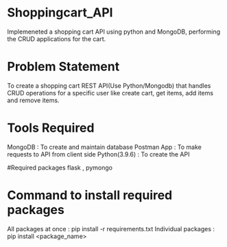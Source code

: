 # Shoppingcart_API
Implemeneted a shopping cart API using python and MongoDB, performing the CRUD applications for the cart.

# Problem Statement
To create a shopping cart REST API(Use Python/Mongodb) that handles CRUD operations for a specific user like create cart, get items, add items and remove items.

# Tools Required
MongoDB : To create and maintain database
Postman App : To make requests to API from client side
Python(3.9.6) : To create the API

#Required packages
flask , pymongo 


# Command to install required packages
All packages at once : pip install -r requirements.txt
Individual packages : pip install <package_name>









